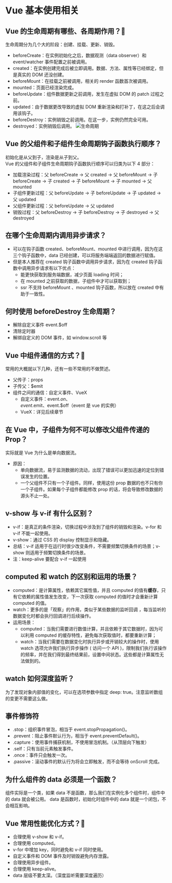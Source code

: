 # Vue 基本使用相关
## Vue 的生命周期有哪些、各周期作用？:star2:
生命周期分为几个大的阶段：创建、挂载、更新、销毁。
- beforeCreate：在实例初始化之后，数据观测（data observer）和 event/watcher 事件配置之前被调用。
- created：在实例创建完成后被立即调用。数据、方法、属性等已经绑定，但是真实的 DOM 还没创建。
- beforeMount：在挂载之前被调用，相关的 render 函数首次被调用。
- mounted：页面已经渲染完成。
- beforeUpdate：组件数据更新之前调用，发生在虚拟 DOM 的 patch 过程之前。
- updated：由于数据更改导致的虚拟 DOM 重新渲染和打补丁，在这之后会调用该钩子。
- beforeDestroy：实例销毁之前调用。在这一步，实例仍然完全可用。
- destroyed：实例销毁后调用。
![生命周期](/image/lifeCycle.png)  

## Vue 的父组件和子组件生命周期钩子函数执行顺序？
初始化是从父到子，渲染是从子到父。     
Vue 的父组件和子组件生命周期钩子函数执行顺序可以归类为以下 4 部分：
- 加载渲染过程：父 beforeCreate -> 父 created -> 父 beforeMount -> 子 beforeCreate -> 子 created -> 子 beforeMount -> 子 mounted -> 父 mounted
- 子组件更新过程：父 beforeUpdate -> 子 beforeUpdate -> 子 updated -> 父 updated
- 父组件更新过程：父 beforeUpdate -> 父 updated
- 销毁过程：父 beforeDestroy -> 子 beforeDestroy -> 子 destroyed -> 父 destroyed

## 在哪个生命周期内调用异步请求？
- 可以在钩子函数 created、beforeMount、mounted 中进行调用，因为在这三个钩子函数中，data 已经创建，可以将服务端端返回的数据进行赋值。    
- 但是本人推荐在 created 钩子函数中调用异步请求，因为在 created 钩子函数中调用异步请求有以下优点：
	- 能更快获取到服务端数据，减少页面 loading 时间；
	- 在 mounted 之前获取的数据，子组件中才可以获取到；
	- ssr 不支持 beforeMount 、mounted 钩子函数，所以放在 created 中有助于一致性。

## 何时使用 beforeDestroy 生命周期？
- 解除自定义事件 event.$off
- 清除定时器
- 解绑自定义的 DOM 事件，如 window.scroll 等

## Vue 中组件通信的方式？:star2:
常用的大概就以下几种，还有一些不常用的不做赘述。
- 父传子：props
- 子传父：$emit
- 组件之间的通信：自定义事件、VueX
	- 自定义事件：event.$on、event.$emit、event.$off（event 是 vue 的实例）
	- VueX：详见后续章节

## 在 Vue 中，子组件为何不可以修改父组件传递的 Prop？
实际就是 Vue 为什么是单向数据流。
- 原因：
	- 单向数据流，易于监测数据的流动，出现了错误可以更加迅速的定位到错误发生的位置。
	- 一个父组件不只有一个子组件。同样，使用这份 prop 数据的也不只有你一个子组件。如果每个子组件都能修改 prop 的话，将会导致修改数据的源头不止一处。

## v-show 与 v-if 有什么区别？
- v-if：是真正的条件渲染，切换过程中涉及到了组件的销毁和渲染。v-for 和 v-if 不能一起使用。
- v-show：通过 CSS 的 display 控制显示和隐藏。
- 总结：v-if 适用于在运行时很少改变条件，不需要频繁切换条件的场景；v-show 则适用于频繁切换条件的场景。
- 注：keep-alive 要配合 v-if 一起使用

## computed 和 watch 的区别和运用的场景？
- computed：是计算属性，依赖其它属性值，并且 computed 的值有**缓存**，只有它依赖的属性值发生改变，下一次获取 computed 的值时才会重新计算 computed  的值。
- watch：更多的是「观察」的作用，类似于某些数据的监听回调 ，每当监听的数据变化时都会执行回调进行后续操作。
- 运用场景：
	- computed：当我们需要进行数值计算，并且依赖于其它数据时，因为可以利用 computed 的缓存特性，避免每次获取值时，都要重新计算；
	- watch：当我们需要在数据变化时执行异步或开销较大的操作时，使用 watch 选项允许我们执行异步操作 ( 访问一个 API )，限制我们执行该操作的频率，并在我们得到最终结果前，设置中间状态。这些都是计算属性无法做到的。

## watch 如何深度监听？
为了发现对象内部值的变化，可以在选项参数中指定 deep: true。注意监听数组的变更不需要这么做。

## 事件修饰符
- .stop：组织事件冒泡，相当于 event.stopPropagation()。
- .prevent：阻止事件默认行为，相当于 event.preventDefault()。
- .capture：使用事件捕获机制，不使用冒泡机制。（从顶层向下触发）
- .self：只有当前元素触发事件。
- .once：事件只会触发一次。
- .passive：滚动事件的默认行为将会立即触发，而不会等待 onScroll 完成。

## 为什么组件的 data 必须是一个函数？
组件实际是一个类，如果 data 不是函数，那么我们在实例化多个组件时，组件中的 data 就会被公用。
data 是函数时，初始化时组件中的 data 就是一个闭包，不会相互影响。

## Vue 常用性能优化方式？:star2:
- 合理使用 v-show 和 v-if。
- 合理使用 computed。
- v-for 中增加 key，同时避免和 v-if 同时使用。
- 自定义事件和 DOM 事件及时销毁避免内存泄露。
- 合理使用异步组件。
- 合理使用 keep-alive。
- data 层级不要太深。（深度监听需要深度遍历）

